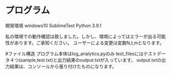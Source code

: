 # プログラム
開発環境
windows10
SublimeText
Python 3.9.1

私の環境での動作確認は致しました。しかし、環境によってはエラーが出る可能性があります。ご承知ください。
ユーザーによる変更は変数N,t,mとなります。

#ファイル構造
プログラム本体はlog_analytics.pyのみ
test_filesにはテストデータ４つ(sample,test.txt)と出力結果のoutput.txtが入っています。
output.txtの出力結果は、コンソールから張り付けたものになります。
